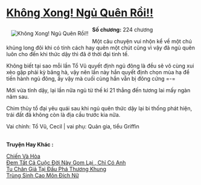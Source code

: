 <a href="https://utruyen.com/khong-xong-ngu-quen-roi/18995/" title="Không Xong! Ngủ Quên Rồi!!"><h1>Không Xong! Ngủ Quên Rồi!!</h1></a><div style="display:table"><img align="right" style="float: left; padding: 10px;" src="https://utruyen.com/images/story/200x260/khong-xong-ngu-quen-roi.jpg" alt="Không Xong! Ngủ Quên Rồi!!"><b>Số chương:</b> 224 chương<p></p>Một câu chuyện vui nhộn kể về một chú khủng long đôi khi có tính cách hay quên một chút cũng vì vậy đã ngủ quên luôn cho đến khi thức dậy thì đã ở thời đại tinh tế.<p></p>Không biết tại sao mỗi lần Tổ Vũ quyết định ngủ đông là đều sẽ vô cùng xui xẻo gặp phải kỳ băng hà, vậy nên lần này hắn quyết định chọn mùa hạ để tiến hành ngủ đông, ấy vậy mà cuối cùng hắn vẫn bị đông cứng =-=<p></p>Mới vừa tỉnh dậy, lại lần nữa ngủ từ thế kỉ 21 thẳng đến tương lai mấy ngàn năm sau.<p></p>Chim thủy tổ đại yêu quái sau khi ngủ quên thức dậy lại bi thống phát hiện, trái đất đã không còn là địa cầu trước kia nữa.<p></p>Vai chính: Tổ Vũ, Cecil | vai phụ: Quản gia, tiểu Griffin</div><p><br><b>Truyện Hay Khác :</b></p><a href="https://utruyen.com/chien-va-hoa/22514/" alt="Chiến Và Hòa">Chiến Và Hòa</a><br/><a href="https://truyenhot2020.wordpress.com/2019/12/11/dem-tat-ca-cuoc-doi-nay-gom-lai-chi-co-anh/" alt="Đem Tất Cả Cuộc Đời Này Gom Lại , Chỉ Có Anh">Đem Tất Cả Cuộc Đời Này Gom Lại , Chỉ Có Anh</a><br/><a href="https://github.com/quanluxury/truyenhot/tree/master/truyenhay/2425/" alt="Tu Chân Giả Tại Đấu Phá Thương Khung">Tu Chân Giả Tại Đấu Phá Thương Khung</a><br/><a href="https://github.com/quanluxury/truyenhot/tree/master/truyenhay/14835/" alt="Trùng Sinh Cao Môn Đích Nữ">Trùng Sinh Cao Môn Đích Nữ</a><br/>